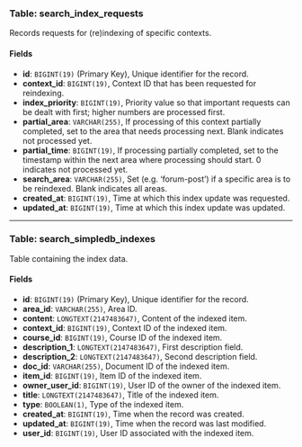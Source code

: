 ### Table: search_index_requests

Records requests for (re)indexing of specific contexts.

#### Fields

- **id**: `BIGINT(19)` (Primary Key), Unique identifier for the record.
- **context_id**: `BIGINT(19)`, Context ID that has been requested for reindexing.
- **index_priority**: `BIGINT(19)`, Priority value so that important requests can be dealt with first; higher numbers are processed first.
- **partial_area**: `VARCHAR(255)`, If processing of this context partially completed, set to the area that needs processing next. Blank indicates not processed yet.
- **partial_time**: `BIGINT(19)`, If processing partially completed, set to the timestamp within the next area where processing should start. 0 indicates not processed yet.
- **search_area**: `VARCHAR(255)`, Set (e.g. ‘forum-post’) if a specific area is to be reindexed. Blank indicates all areas.
- **created_at**: `BIGINT(19)`, Time at which this index update was requested.
- **updated_at**: `BIGINT(19)`, Time at which this index update was updated.

---

### Table: search_simpledb_indexes

Table containing the index data.

#### Fields

- **id**: `BIGINT(19)` (Primary Key), Unique identifier for the record.
- **area_id**: `VARCHAR(255)`, Area ID.
- **content**: `LONGTEXT(2147483647)`, Content of the indexed item.
- **context_id**: `BIGINT(19)`, Context ID of the indexed item.
- **course_id**: `BIGINT(19)`, Course ID of the indexed item.
- **description_1**: `LONGTEXT(2147483647)`, First description field.
- **description_2**: `LONGTEXT(2147483647)`, Second description field.
- **doc_id**: `VARCHAR(255)`, Document ID of the indexed item.
- **item_id**: `BIGINT(19)`, Item ID of the indexed item.
- **owner_user_id**: `BIGINT(19)`, User ID of the owner of the indexed item.
- **title**: `LONGTEXT(2147483647)`, Title of the indexed item.
- **type**: `BOOLEAN(1)`, Type of the indexed item.
- **created_at**: `BIGINT(19)`, Time when the record was created.
- **updated_at**: `BIGINT(19)`, Time when the record was last modified.
- **user_id**: `BIGINT(19)`, User ID associated with the indexed item.
